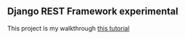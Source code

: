 Django REST Framework experimental
---

This project is my walkthrough [this tutorial](https://www.django-rest-framework.org/tutorial/quickstart/)